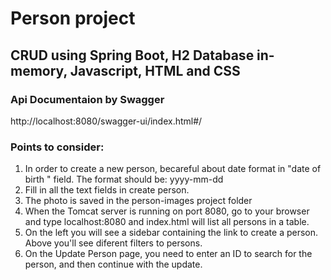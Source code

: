 # **Person project**
##  CRUD using Spring Boot, H2 Database in-memory, Javascript, HTML and CSS
### Api Documentaion by Swagger 
http://localhost:8080/swagger-ui/index.html#/
###   Points to consider:

1. In order to create a new person, becareful about date format in "date of birth " field. The format should be: yyyy-mm-dd
2. Fill in all the text fields in create person.
3. The photo is saved in the person-images project folder
4. When the Tomcat server is running on port 8080, go to your browser and type localhost:8080 and index.html will list all persons in a table.
5. On the left you will see a sidebar containing the link to create a person. Above you'll see diferent filters to persons.
6. On the Update Person page, you need to enter an ID to search for the person, and then continue with the update.
